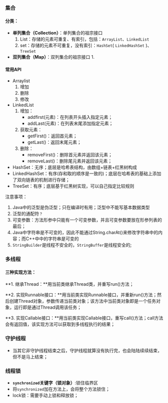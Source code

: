 ###  集合

#### 分类：

- **单列集合（Collection）**：单列集合的祖宗接口
  1. List：存储的元素可重复、有索引，包括：`ArrayList`、`LinkedList`
  2. set：存储的元素不可重复，没有索引：`HashSet`( `LinkedHashSet` )、`TreeSet`
- **双列集合（Map）**：双列集合的祖宗接口
  1. 

#### 常用API

- Arraylist
  1. 增加
  2. 删除
  3. 修改
- LinkedList
  1. 增加：
     - addfirst(元素)：在列表开头插入指定元素；
     - addLast(元素)：在列表末尾添加指定元素；
  2. 获取元素：
     - getFirst()：返回首元素；
     - getLast()：返回末尾元素；
  3. 删除：
     - removeFirst()：删除首元素并返回该元素；
     - removeLast()：删除尾元素并返回该元素；
- HashSet：无序；底层是哈希表结构，由数组+链表+红黑树构成
- LinkedHashSet：有序(存和取的顺序是一致的)；底层在哈希表的基础上添加了双向链表的机制进行存储；
- TreeSet：有序；底层基于红黑树实现，可以自己指定比较规则

注意事项：

1. Java中的泛型是伪泛型；只在编译时有用；泛型中不能写基本数据类型
2. 泛型的通配符`？`
2. 可变参数：方法形参中只能有一个可变参数，并且可变参数要放在形参列表的最后；
2. Java中字符串是不可变的，因此不能通过String.charAt()来修改字符串中的内容；而C++中中的字符串是可变的
2. `StringBuilder`是线程不安全的，`StringBuffer`是线程安全的;



### 多线程

#### 三种实现方法：

**1.  继承Thread：**用当前类继承Thread类，并重写run()方法；

**2.  实现Runnable接口：**用当前类实现Runnable接口，并重新run()方法；然后创建Thread对象，参数传递当前类对象；该方法中当前类对象即是一个任务对象，运行即是通过Thread调用该任务；

**3.  实现Callable接口：**用当前类实现Callable接口，重写call()方法；call方法会有返回值，该实现方法可以获取到多线程执行的结果；

### 守护线程

- 当其它非守护线程结束之后，守护线程就算没有执行完，也会陆陆续续结束，但不是马上结束；

### 线程锁

- **`synchronized`关键字（锁对象）**:锁住临界区
- 将`synchronized`加在方法上，会将整个方法锁住；
- lock锁：需要手动上锁和释放锁；